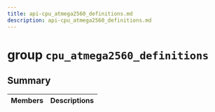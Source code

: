 ```yaml
---
title: api-cpu_atmega2560_definitions.md
description: api-cpu_atmega2560_definitions.md
---
```

# group `cpu_atmega2560_definitions` 

## Summary

 Members                        | Descriptions                                
--------------------------------|---------------------------------------------

